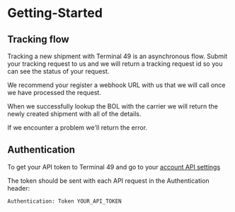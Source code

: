 # Getting-Started

## Tracking flow

Tracking a new shipment with Terminal 49 is an asynchronous flow. Submit your tracking request to us and we will return a tracking request id so you can see the status of your request.

We recommend your register a webhook URL with us that we will call once we have processed the request.

When we successfully lookup the BOL with the carrier we will return the newly created shipment with all of the details. 

If we encounter a problem we'll return the error.

## Authentication

To get your API token to Terminal 49 and go to your [account API settings](https://app.terminal49.com/settings/api)

The token should be sent with each API request in the Authentication header:

```
Authentication: Token YOUR_API_TOKEN
```